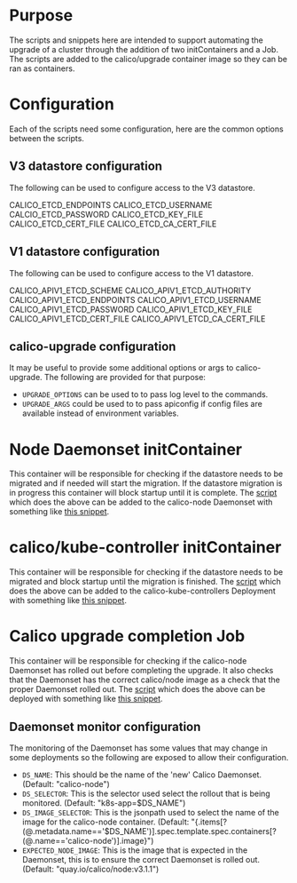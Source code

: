 # Purpose

The scripts and snippets here are intended to support automating the upgrade
of a cluster through the addition of two initContainers and a Job. The scripts
are added to the calico/upgrade container image so they can be ran as
containers.

# Configuration

Each of the scripts need some configuration, here are the common options
between the scripts.

## V3 datastore configuration
The following can be used to configure access to the V3 datastore.

  CALICO_ETCD_ENDPOINTS
  CALICO_ETCD_USERNAME
  CALCIO_ETCD_PASSWORD
  CALICO_ETCD_KEY_FILE
  CALICO_ETCD_CERT_FILE
  CALICO_ETCD_CA_CERT_FILE

## V1 datastore configuration
The following can be used to configure access to the V1 datastore.

  CALICO_APIV1_ETCD_SCHEME
  CALICO_APIV1_ETCD_AUTHORITY
  CALICO_APIV1_ETCD_ENDPOINTS
  CALICO_APIV1_ETCD_USERNAME
  CALICO_APIV1_ETCD_PASSWORD
  CALICO_APIV1_ETCD_KEY_FILE
  CALICO_APIV1_ETCD_CERT_FILE
  CALICO_APIV1_ETCD_CA_CERT_FILE

## calico-upgrade configuration

It may be useful to provide some additional options or args to calico-upgrade.
The following are provided for that purpose:
* `UPGRADE_OPTIONS` can be used to to pass log level to the commands.
* `UPGRADE_ARGS` could be used to to pass apiconfig if config files are
  available instead of environment variables.

# Node Daemonset initContainer

This container will be responsible for checking if the datastore needs to be
migrated and if needed will start the migration. If the datastore migration is
in progress this container will block startup until it is complete.
The [script](node-init-container.sh) which does the above can be added to the
calico-node Daemonset with something like
[this snippet](node-init-container.yaml).

# calico/kube-controller initContainer

This container will be responsible for checking if the datastore needs to be
migrated and block startup until the migration is finished.
The [script](controller-init.sh) which does the above can be added to the
calico-kube-controllers Deployment with something like
[this snippet](controller-init.yaml).

# Calico upgrade completion Job

This container will be responsible for checking if the calico-node Daemonset
has rolled out before completing the upgrade. It also checks that the Daemonset
has the correct calico/node image as a check that the proper Daemonset
rolled out.
The [script](completion-job.sh) which does the above can be deployed with
something like [this snippet](completion-job.yaml).

## Daemonset monitor configuration

The monitoring of the Daemonset has some values that may change in some
deployments so the following are exposed to allow their configuration.
* `DS_NAME`: This should be the name of the 'new' Calico Daemonset.
  (Default: "calico-node")
* `DS_SELECTOR`: This is the selector used select the rollout that is being
  monitored.  (Default: "k8s-app=$DS_NAME")
* `DS_IMAGE_SELECTOR`: This is the jsonpath used to select the name of the
  image for the calico-node container. (Default: "{.items[?(@.metadata.name=='$DS_NAME')].spec.template.spec.containers[?(@.name=='calico-node')].image}")
* `EXPECTED_NODE_IMAGE`: This is the image that is expected in the Daemonset,
  this is to ensure the correct Daemonset is rolled out.
  (Default: "quay.io/calico/node:v3.1.1")
